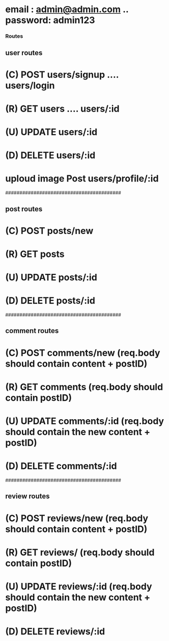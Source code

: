 # email : admin@admin.com  ..  password: admin123


### Routes

## user routes
# (C) POST   users/signup  ....  users/login
# (R) GET    users         ....  users/:id
# (U) UPDATE users/:id
# (D) DELETE users/:id
# uploud image Post users/profile/:id 
#########################################
## post routes
# (C) POST   posts/new
# (R) GET    posts
# (U) UPDATE posts/:id
# (D) DELETE posts/:id
#########################################
## comment routes
# (C) POST   comments/new    (req.body should contain content + postID)
# (R) GET    comments        (req.body should contain postID)
# (U) UPDATE comments/:id    (req.body should contain the new content + postID)
# (D) DELETE comments/:id
#########################################
## review routes
# (C) POST   reviews/new     (req.body should contain content + postID)
# (R) GET    reviews/        (req.body should contain postID)
# (U) UPDATE reviews/:id     (req.body should contain the new content + postID)
# (D) DELETE reviews/:id